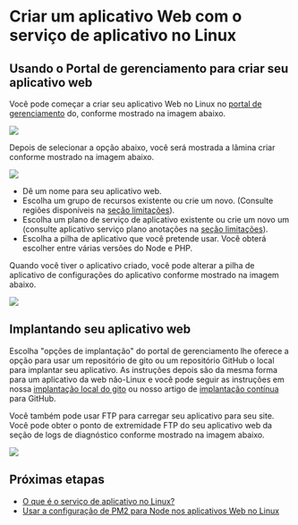 <properties 
    pageTitle="Como criar um aplicativo Web com o serviço de aplicativo no Linux | Microsoft Azure" 
    description="Web app criação fluxo de trabalho do serviço de aplicativo no Linux." 
    keywords="serviço de aplicativo do Azure, aplicativo web, linux, oss"
    services="app-service" 
    documentationCenter="" 
    authors="naziml" 
    manager="wpickett" 
    editor=""/>

<tags 
    ms.service="app-service" 
    ms.workload="na" 
    ms.tgt_pltfrm="na" 
    ms.devlang="na" 
    ms.topic="article" 
    ms.date="10/10/2016" 
    ms.author="naziml"/>

# <a name="create-a-web-app-with-app-service-on-linux"></a>Criar um aplicativo Web com o serviço de aplicativo no Linux

## <a name="using-the-management-portal-to-create-your-web-app"></a>Usando o Portal de gerenciamento para criar seu aplicativo web
Você pode começar a criar seu aplicativo Web no Linux no [portal de gerenciamento](https://portal.azure.com) do, conforme mostrado na imagem abaixo.

![][1]

Depois de selecionar a opção abaixo, você será mostrada a lâmina criar conforme mostrado na imagem abaixo. 

![][2]

-   Dê um nome para seu aplicativo web.
-   Escolha um grupo de recursos existente ou crie um novo. (Consulte regiões disponíveis na [seção limitações](./app-service-linux-intro.md)).
-   Escolha um plano de serviço de aplicativo existente ou crie um novo um (consulte aplicativo serviço plano anotações na [seção limitações](./app-service-linux-intro.md)). 
-   Escolha a pilha de aplicativo que você pretende usar. Você obterá escolher entre várias versões do Node e PHP. 

Quando você tiver o aplicativo criado, você pode alterar a pilha de aplicativo de configurações do aplicativo conforme mostrado na imagem abaixo.

![][3]

## <a name="deploying-your-web-app"></a>Implantando seu aplicativo web

Escolha "opções de implantação" do portal de gerenciamento lhe oferece a opção para usar um repositório de gito ou um repositório GitHub o local para implantar seu aplicativo. As instruções depois são da mesma forma para um aplicativo da web não-Linux e você pode seguir as instruções em nossa [implantação local do gito](./app-service-deploy-local-git.md) ou nosso artigo de [implantação contínua](./app-service-continuous-deployment.md) para GitHub.

Você também pode usar FTP para carregar seu aplicativo para seu site. Você pode obter o ponto de extremidade FTP do seu aplicativo web da seção de logs de diagnóstico conforme mostrado na imagem abaixo.

![][4]


## <a name="next-steps"></a>Próximas etapas ##

* [O que é o serviço de aplicativo no Linux?](./app-service-linux-intro.md)
* [Usar a configuração de PM2 para Node nos aplicativos Web no Linux](./app-service-linux-using-nodejs-pm2.md)

<!--Image references-->
[1]: ./media/app-service-linux-how-to-create-a-web-app/top-level-create.png
[2]: ./media/app-service-linux-how-to-create-a-web-app/create-blade.png
[3]: ./media/app-service-linux-how-to-create-a-web-app/application-settings-change-stack.png
[4]: ./media/app-service-linux-how-to-create-a-web-app/diagnostic-logs-ftp.png
